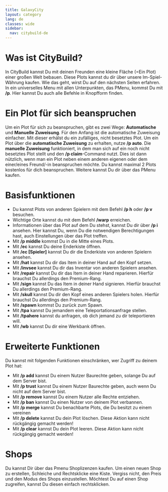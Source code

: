 ```yaml
---
title: GalaxyCity
layout: category
lang: de
classes: wide
sidebar:
  nav: citybuild-de
---
```


# Was ist CityBuild?
In CityBuild kannst Du mit deinen Freunden eine kleine Fläche (=Ein Plot) einer großen Welt bebauen. Diese Plots kannst du dir über unsere Im-Spiel-Währung kaufen. Wie das geht, wirst Du auf den nächsten Seiten erfahren. In ein universelles Menu mit allen Unterpunkten, das PMenu, kommst Du mit **/p**. Hier kannst Du auch alle Befehle in Knopfform finden.



# Ein Plot für sich beanspruchen
Um ein Plot für sich zu beanspruchen, gibt es zwei Wege: **Automatische** und **Manuelle Zuweisung**.
Für den Anfang ist die automatische Zuweisung einfacher. Mit dieser erhälst du ein zufälliges, nicht besetztes Plot. 
Um ein Plot über die **automatische Zuweisung** zu erhalten, nutze **/p auto**.
Die **manuelle Zuweisung** funktioniert, in dem man sich auf ein noch nicht besetztes Plot stellt und  den **/p claim**-Command nutzt. Dies ist dann nützlich, wenn man ein Plot neben einem anderen eigenen oder dem einer/eines Freund/-in beanspruchen möchte.
Du kannst maximal 2 Plots kostenlos für dich beanspruchen. Weitere kannst Du dir über das PMenu kaufen.



# Basisfunktionen
- Du kannst Plots von anderen Spielern mit dem Befehl **/p h** oder **/p v** besuchen.
- Wichtige Orte kannst du mit dem Befehl **/warp** erreichen.
- Informationen über das Plot auf dem Du stehst, kannst Du dir über **/p i** ansehen. Hier kannst Du, wenn Du die notwendigen Berechtigungen hast, auch Einstellungen über das Plot treffen.
- Mit **/p middle** kommst Du in die Mitte eines Plots.
- Mit **/ec** kannst Du deine Enderkiste öffnen.
- Mit **/ec [Spieler]** kannst Du dir die Enderkiste von anderen Spielern ansehen.
- Mit **/hat** kannst Du dir das Item in deiner Hand auf den Kopf setzen.
- Mit **/invsee** kannst Du dir das Inventar von anderen Spielern ansehen.
- Mit **/repair** kannst Du dir das Item in deiner Hand reparieren. Hierfür brauchst Du allerdings den Premium-Rang.
- Mit **/sign** kannst Du das Item in deiner Hand signieren. Hierfür brauchst Du allerdings den Premium-Rang.
- Mit **/skull** kannst Du dir den Kopf eines anderen Spielers holen. Hierfür brauchst Du allerdings den Premium-Rang.
- Mit **/spawn** kommst Du zurück zum Spawn.
- Mit **/tpa** kannst Du jemandem eine Teleportationsanfrage stellen.
- Mit **/tpahere** kannst du anfragen, ob dich jemand zu dir teleportieren will.
- Mit **/wb** kannst Du dir eine Werkbank öffnen.



# Erweiterte Funktionen
Du kannst mit folgenden Funktionen einschränken, wer Zugriff zu deinem Plot hat:
- Mit **/p add** kannst Du einem Nutzer Baurechte geben, solange Du auf dem Server bist.
- Mit **/p trust** kannst Du einem Nutzer Baurechte geben, auch wenn Du nicht auf dem Server bist.
- Mit **/p remove** kannst Du einem Nutzer alle Rechte entziehen.
- Mit **/p ban** kannst Du einen Nutzer von deinem Plot verbannen.
- Mit **/p merge** kannst Du benachbarte Plots, die Du besitzt zu einem vereinen
- Mit **/p delete** kannst Du dein Plot löschen. Diese Aktion kann nicht rückgängig gemacht werden!
- Mit **/p clear** kannst Du dein Plot leeren. Diese Aktion kann nicht rückgängig gemacht werden!



# Shops
Du kannst Dir über das Pmenu Shoplizenzen kaufen. Um einen neuen Shop zu erstellen, Schleiche und Rechtsklicke eine Kiste. Vergiss nicht, den Preis und den Modus des Shops einzustellen. 
Möchtest Du auf einen Shop zugreifen, kannst Du diesen einfach rechtsklicken.
